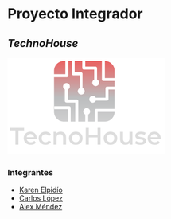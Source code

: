 # Proyecto Integrador  
## ***TechnoHouse*** 
 ![Alt Text](https://raw.githubusercontent.com/Alexus167/grupo_2_technoHouse/main/Logo_.png)


### Integrantes
- [Karen Elpidío](https://github.com/KarenElpidio)
- [Carlos López](https://github.com/karlos2312)
- [Alex Méndez](https://github.com/Alexus167)

